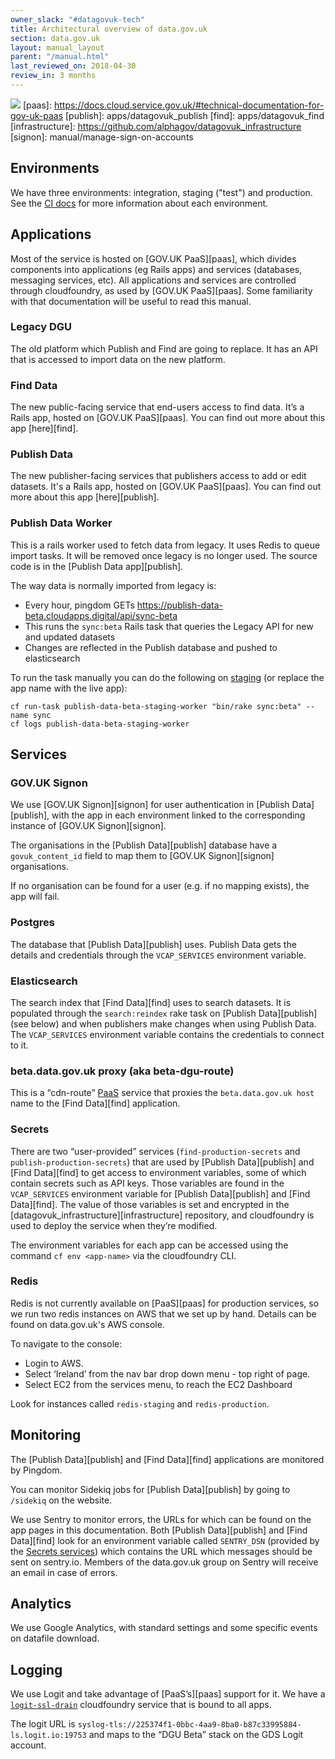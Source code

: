 ```yaml
---
owner_slack: "#datagovuk-tech"
title: Architectural overview of data.gov.uk
section: data.gov.uk
layout: manual_layout
parent: "/manual.html"
last_reviewed_on: 2018-04-30
review_in: 3 months
---
```

![](/manual/images/data-gov-uk-architecture.jpg)
[paas]: https://docs.cloud.service.gov.uk/#technical-documentation-for-gov-uk-paas
[publish]: apps/datagovuk_publish
[find]: apps/datagovuk_find
[infrastructure]: https://github.com/alphagov/datagovuk_infrastructure
[signon]: manual/manage-sign-on-accounts

## Environments

We have three environments: integration, staging ("test") and production. See the [CI docs](manual/data-gov-uk-continuous-integration-and-deployment) for more information about each environment.

## Applications

Most of the service is hosted on [GOV.UK PaaS][paas], which divides components into applications (eg Rails apps) and services (databases, messaging services, etc). All applications and services are controlled through cloudfoundry, as used by [GOV.UK PaaS][paas]. Some familiarity with that documentation will be useful to read this manual.

### Legacy DGU

The old platform which Publish and Find are going to replace. It has an API that is accessed to import data on the new platform.

### Find Data

The new public-facing service that end-users access to find data. It’s a Rails app, hosted on [GOV.UK PaaS][paas]. You can find out more about this app [here][find].

### Publish Data

The new publisher-facing services that publishers access to add or edit datasets. It's a Rails app, hosted on [GOV.UK PaaS][paas]. You can find out more about this app [here][publish].

### Publish Data Worker

This is a rails worker used to fetch data from legacy. It uses Redis to queue import tasks. It will be removed once legacy is no longer used. The source code is in the [Publish Data app][publish].

The way data is normally imported from legacy is:

* Every hour, pingdom GETs https://publish-data-beta.cloudapps.digital/api/sync-beta
* This runs the `sync:beta` Rails task that queries the Legacy API for new and updated datasets
* Changes are reflected in the Publish database and pushed to elasticsearch

To run the task manually you can do the following on [staging](#staging-environment) (or replace the app name with the live app):

    cf run-task publish-data-beta-staging-worker "bin/rake sync:beta" --name sync
    cf logs publish-data-beta-staging-worker

## Services

### GOV.UK Signon

We use [GOV.UK Signon][signon] for user authentication in [Publish Data][publish], with the app in each environment linked to the corresponding instance of [GOV.UK Signon][signon].

The organisations in the [Publish Data][publish] database have a `govuk_content_id` field to map them to [GOV.UK Signon][signon] organisations.

If no organisation can be found for a user (e.g. if no mapping exists), the app will fail.

### Postgres

The database that [Publish Data][publish] uses. Publish Data gets the details and credentials through the `VCAP_SERVICES` environment variable.

### Elasticsearch

The search index that [Find Data][find] uses to search datasets. It is populated through the `search:reindex` rake task on [Publish Data][publish] (see below) and when publishers make changes when using Publish Data.
The `VCAP_SERVICES` environment variable contains the credentials to connect to it.

### beta.data.gov.uk proxy (aka beta-dgu-route)

This is a “cdn-route” [PaaS](paas) service that proxies the `beta.data.gov.uk host` name to the [Find Data][find] application.

### Secrets

There are two “user-provided” services (`find-production-secrets` and `publish-production-secrets`) that are used by [Publish Data][publish] and [Find Data][find] to get access to environment variables, some of which contain secrets such as API keys. Those variables are found in the `VCAP_SERVICES` environment variable for [Publish Data][publish] and [Find Data][find]. The value of those variables is set and encrypted in the [datagovuk_infrastructure][infrastructure] repository, and cloudfoundry is used to deploy the service when they’re modified.

The environment variables for each app can be accessed using the command `cf env <app-name>` via the cloudfoundry CLI.

### Redis

Redis is not currently available on [PaaS][paas] for production services, so we run two redis instances on AWS that we set up by hand. Details can be found on data.gov.uk's AWS console.

To navigate to the console:

* Login to AWS.
* Select ‘Ireland’ from the nav bar drop down menu - top right of page.
* Select EC2 from the services menu, to reach the EC2 Dashboard

Look for instances called `redis-staging` and `redis-production`.

## Monitoring

The [Publish Data][publish] and [Find Data][find] applications are monitored by Pingdom.

You can monitor Sidekiq jobs for [Publish Data][publish] by going to `/sidekiq` on the website.

We use Sentry to monitor errors, the URLs for which can be found on the app pages in this documentation. Both [Publish Data][publish] and [Find Data][find] look for an environment variable called `SENTRY_DSN` (provided by the [Secrets services](#secrets-services)) which contains the URL which messages should be sent on sentry.io. Members of the data.gov.uk group on Sentry will receive an email in case of errors.

## Analytics

We use Google Analytics, with standard settings and some specific events on datafile download.

## Logging

We use Logit and take advantage of [PaaS’s][paas] support for it. We have a [`logit-ssl-drain`](#services) cloudfoundry service that is bound to all apps.

The logit URL is `syslog-tls://225374f1-0bbc-4aa9-8ba0-b87c33995884-ls.logit.io:19753` and maps to the “DGU Beta” stack on the GDS Logit account.
